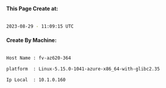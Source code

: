 
   
#### This Page Create at:

```bash

2023-08-29 - 11:09:15 UTC

```

#### Create By Machine:

```bash

Host Name : fv-az620-364

platform  : Linux-5.15.0-1041-azure-x86_64-with-glibc2.35

Ip Local  : 10.1.0.160

```

